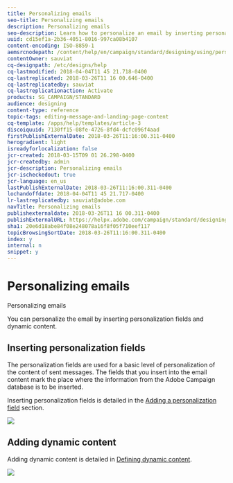 ```yaml
---
title: Personalizing emails
seo-title: Personalizing emails
description: Personalizing emails
seo-description: Learn how to personalize an email by inserting personalization fields and dynamic content.
uuid: cd15ef1a-2b36-4051-8016-997ca08b4107
content-encoding: ISO-8859-1
aemsrcnodepath: /content/help/en/campaign/standard/designing/using/personalizing-emails
contentOwner: sauviat
cq-designpath: /etc/designs/help
cq-lastmodified: 2018-04-04T11 45 21.718-0400
cq-lastreplicated: 2018-03-26T11 16 00.646-0400
cq-lastreplicatedby: sauviat
cq-lastreplicationaction: Activate
products: SG_CAMPAIGN/STANDARD
audience: designing
content-type: reference
topic-tags: editing-message-and-landing-page-content
cq-template: /apps/help/templates/article-3
discoiquuid: 7130ff15-08fe-4726-8fd4-dcfc096f4aad
firstPublishExternalDate: 2018-03-26T11:16:00.311-0400
herogradient: light
isreadyforlocalization: false
jcr-created: 2018-03-15T09 01 26.298-0400
jcr-createdby: admin
jcr-description: Personalizing emails
jcr-ischeckedout: true
jcr-language: en_us
lastPublishExternalDate: 2018-03-26T11:16:00.311-0400
lochandoffdate: 2018-04-04T11 45 21.717-0400
lr-lastreplicatedby: sauviat@adobe.com
navTitle: Personalizing emails
publishexternaldate: 2018-03-26T11 16 00.311-0400
publishExternalURL: https://helpx.adobe.com/campaign/standard/designing/using/personalizing-emails.html
sha1: 20e6d18abe84f08e248078a16f8f05f710eef117
topicBrowsingSortDate: 2018-03-26T11:16:00.311-0400
index: y
internal: n
snippet: y
---
```


# Personalizing emails

Personalizing emails

You can personalize the email by inserting personalization fields and dynamic content.

## Inserting personalization fields

The personalization fields are used for a basic level of personalization of the content of sent messages. The fields that you insert into the email content mark the place where the information from the Adobe Campaign database is to be inserted.

Inserting personalization fields is detailed in the [Adding a personalization field](../../designing/using/adding-a-personalization-field.md) section.

![](assets/delivery_content_21.png)

## Adding dynamic content

Adding dynamic content is detailed in [Defining dynamic content](../../designing/using/defining-dynamic-content.md).

![](assets/delivery_content_25.png)

